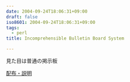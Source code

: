 ```yaml
---
date: 2004-09-24T18:06:31+09:00
draft: false
iso8601: 2004-09-24T18:06:31+09:00
tags:
  - perl
title: Incomprehensible Bulletin Board System

---
```


見た目は普通の掲示板

[配布・説明](https://www.nqou.net)
